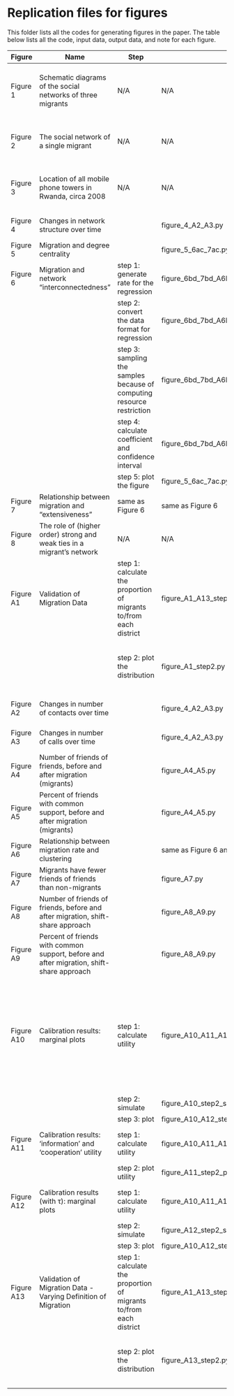 # Replication files for figures

This folder lists all the codes for generating figures in the paper. The table below lists all the code, input data, output data, and note for each figure.

| Figure  | Name                                                                                            | Step                                                                                                            | Script                                                    | input data                                                                                                                                                                                                                                                                     | output                                                                                                                                                                                                                                                                                   | Note                                                                                                                                                                       |
| ---------- | ----------------------------------------------------------------------------------------------- | --------------------------------------------------------------------------------------------------------------- | --------------------------------------------------------- | ------------------------------------------------------------------------------------------------------------------------------------------------------------------------------------------------------------------------------------------------------------------------------ | ---------------------------------------------------------------------------------------------------------------------------------------------------------------------------------------------------------------------------------------------------------------------------------------- | -------------------------------------------------------------------------------------------------------------------------------------------------------------------------- |
| Figure 1   | Schematic diagrams of the social networks of three migrants                                     | N/A                                                                                                             | N/A                                                       | N/A                                                                                                                                                                                                                                                                            | N/A                                                                                                                                                                                                                                                                                      | It's just a schematic diagram. No code or data is required.                                                                                                                |
| Figure 2   | The social network of a single migrant                                                          | N/A                                                                                                             | N/A                                                       | N/A                                                                                                                                                                                                                                                                            | N/A                                                                                                                                                                                                                                                                                      | Gephi is used to visualize this network.                                                                                                                                   |
| Figure 3   | Location of all mobile phone towers in Rwanda, circa 2008                                       | N/A                                                                                                             | N/A                                                       | tower_district.csv                                                                                                                                                                                                                                                             | N/A                                                                                                                                                                                                                                                                                      | QGIS is used to map the tower location.                                                                                                                                    |
| Figure 4   | Changes in network structure over time                                                          |                                                                                                                 | figure_4_A2_A3.py                                         | XXXX_migration.txt<br>XXXX_user_result.csv                                                                                                                                                                                                                                     | Figure 4<br>Figure A2<br>Figure A3                                                                                                                                                                                                                                                       |                                                                                                                                                                            |
| Figure 5   | Migration and degree centrality                                                                 |                                                                                                                 | figure_5_6ac_7ac.py                                       | XXXX_migration.txt<br>XXXX_user_result.csv                                                                                                                                                                                                                                     | Figure 5                                                                                                                                                                                                                                                                                 |                                                                                                                                                                            |
| Figure 6   | Migration and network “interconnectedness”                                                      | step 1: generate rate for the regression                                                                        | figure_6bd_7bd_A6bd_step1_generate_data_for_regression.py | XXXX_migration.txt<br>XXXX_user_result.csv                                                                                                                                                                                                                                     | cluster_dest_for_regression.csv<br>information_dest_for_regression.csv<br>support_dest_for_regression.csv                                                                                                                                                                                |                                                                                                                                                                            |
|            |                                                                                                 | step 2: convert the data format for regression                                                                  | figure_6bd_7bd_A6bd_step2_convert_data.py                 | cluster_dest_for_regression.csv<br>information_dest_for_regression.csv<br>support_dest_for_regression.csv                                                                                                                                                                      | cluster_dest_for_regression_22degree.csv<br>information_dest_for_regression_22degree.csv<br>support_dest_for_regression_22degree.csv                                                                                                                                                     | graphlab is required to run the script                                                                                                                                     |
|            |                                                                                                 | step 3: sampling the samples because of computing resource restriction                                          | figure_6bd_7bd_A6bd_step3_sampling.py                     | cluster_dest_for_regression_22degree.csv<br>information_dest_for_regression_22degree.csv<br>support_dest_for_regression_22degree.csv                                                                                                                                           | cluster_dest_for_regression_22degree_sampled_10pct.csv<br>information_dest_for_regression_22degree_sampled_10pct.csv<br>support_dest_for_regression_22degree_sampled_10pct.csv                                                                                                           |                                                                                                                                                                            |
|            |                                                                                                 | step 4: calculate coefficient and confidence interval                                                           | figure_6bd_7bd_A6bd_step4_regression.R                    | cluster_dest_for_regression_22degree_sampled_10pct.csv<br>information_dest_for_regression_22degree_sampled_10pct.csv<br>support_dest_for_regression_22degree_sampled_10pct.csv                                                                                                 | inset_XXXXX_coef_XXXX.csv<br>inset_XXXXX_se_XXX_XXXX.csv<br>(only included destination information in the repository. The other files have the same format)                                                                                                                              |                                                                                                                                                                            |
|            |                                                                                                 | step 5: plot the figure                                                                                         | figure_5_6ac_7ac.py, figure_6bd_7bd_A6bd_step5_plot.py    | inset_XXXXX_coef_XXXX.csv<br>inset_XXXXX_se_XXX_XXXX.csv                                                                                                                                                                                                                       | Figure 6                                                                                                                                                                                                                                                                                 |                                                                                                                                                                            |
| Figure 7   | Relationship between migration and “extensiveness”                                              | same as Figure 6                                                                                                | same as Figure 6                                          | inset_XXXXX_coef_XXXX.csv<br>inset_XXXXX_se_XXX_XXXX.csv                                                                                                                                                                                                                       | Figure 7                                                                                                                                                                                                                                                                                 |                                                                                                                                                                            |
| Figure 8   | The role of (higher order) strong and weak ties in a migrant’s network                          | N/A                                                                                                             | N/A                                                       | N/A                                                                                                                                                                                                                                                                            | N/A                                                                                                                                                                                                                                                                                      |                                                                                                                                                                            |
| Figure A1  | Validation of Migration Data                                                                    | step 1: calculate the proportion of migrants to/from each district                                              | figure_A1_A13_step1.py                                    | XXXX_migration.txt<br>XXXX_migration_12month.txt                                                                                                                                                                                                                               | cdr_move_to_district_proportion_2month.csv<br>cdr_move_from_district_proportion_2month.csv<br>cdr_move_to_district_proportion_12month.csv<br>cdr_move_from_district_proportion_12month.csv                                                                                               |                                                                                                                                                                            |
|            |                                                                                                 | step 2: plot the distribution                                                                                   | figure_A1_step2.py                                        | cdr_move_to_district_proportion_2month.csv<br>cdr_move_from_district_proportion_2month.csv<br>census_destination_simple.csv<br>census_origin.csv<br>(the last two files are from the internal migrants reported in the 2012 Rwandan census data. see the details in the paper) | Figure A1                                                                                                                                                                                                                                                                                |                                                                                                                                                                            |
| Figure A2  | Changes in number of contacts over time                                                         |                                                                                                                 | figure_4_A2_A3.py                                         | XXXX_migration.txt<br>XXXX_user_result.csv                                                                                                                                                                                                                                     | Figure 4<br>Figure A2<br>Figure A3                                                                                                                                                                                                                                                       |                                                                                                                                                                            |
| Figure A3  | Changes in number of calls over time                                                            |                                                                                                                 | figure_4_A2_A3.py                                         | XXXX_migration.txt<br>XXXX_user_result.csv                                                                                                                                                                                                                                     | Figure 4<br>Figure A2<br>Figure A3                                                                                                                                                                                                                                                       |                                                                                                                                                                            |
| Figure A4  | Number of friends of friends, before and after migration (migrants)                             |                                                                                                                 | figure_A4_A5.py                                           | XXXX_migration.txt<br>XXXX_user_result.csv                                                                                                                                                                                                                                     | Figure A4<br>Figure A5                                                                                                                                                                                                                                                                   |                                                                                                                                                                            |
| Figure A5  | Percent of friends with common support, before and after migration (migrants)                   |                                                                                                                 | figure_A4_A5.py                                           | XXXX_migration.txt<br>XXXX_user_result.csv                                                                                                                                                                                                                                     | Figure A4<br>Figure A5                                                                                                                                                                                                                                                                   |                                                                                                                                                                            |
| Figure A6  | Relationship between migration rate and clustering                                              |                                                                                                                 | same as Figure 6 and 7                                    | same as Figure 6 and 7                                                                                                                                                                                                                                                         | Figure A6                                                                                                                                                                                                                                                                                |                                                                                                                                                                            |
| Figure A7  | Migrants have fewer friends of friends than non-migrants                                        |                                                                                                                 | figure_A7.py                                              | dest_home_d_s_l.csv                                                                                                                                                                                                                                                            | Figure A7                                                                                                                                                                                                                                                                                |                                                                                                                                                                            |
| Figure A8  | Number of friends of friends, before and after migration, shift-share approach                  |                                                                                                                 | figure_A8_A9.py                                           | XXXX_call.txt<br>XXXX_modal_district.txt<br>XXXX_migration.txt                                                                                                                                                                                                                 | Figure A8<br>Figure A9                                                                                                                                                                                                                                                                   |                                                                                                                                                                            |
| Figure A9  | Percent of friends with common support, before and after migration, shift-share approach        |                                                                                                                 | figure_A8_A9.py                                           | XXXX_call.txt<br>XXXX_modal_district.txt<br>XXXX_migration.txt                                                                                                                                                                                                                 | Figure A8<br>Figure A9                                                                                                                                                                                                                                                                   |                                                                                                                                                                            |
| Figure A10 | Calibration results: marginal plots                                                             | step 1: calculate utility                                                                                       | figure_A10_A11_A12_step1_calcualte_utility.py             | XXXX_call.txt<br>XXXX_modal_district.txt<br>XXXX_migration.txt<br>XXXX_user_result.csv                                                                                                                                                                                         | all_add_feature dataframe (not saved into a file, directly run step 2)                                                                                                                                                                                                                   | These three scripts in the three steps were supposed to be in one file. To make it easier to understand, we split it into three parts.                                     |
|            |                                                                                                 | step 2: simulate                                                                                                | figure_A10_step2_simulate.py                              | all_add_feature dataframe                                                                                                                                                                                                                                                      | a dataframe a dataframe (not saved into a file, directly run step 3)                                                                                                                                                                                                                     |                                                                                                                                                                            |
|            |                                                                                                 | step 3: plot                                                                                                    | figure_A10_A12_step3_plot.py                              | a dataframe                                                                                                                                                                                                                                                                    | Figure A10                                                                                                                                                                                                                                                                               |                                                                                                                                                                            |
| Figure A11 | Calibration results: ‘information’ and ‘cooperation’ utility                                    | step 1: calculate utility                                                                                       | figure_A10_A11_A12_step1_calcualte_utility.py             | XXXX_call.txt<br>XXXX_modal_district.txt<br>XXXX_migration.txt<br>XXXX_user_result.csv                                                                                                                                                                                         | all_add_feature dataframe                                                                                                                                                                                                                                                                |                                                                                                                                                                            |
|            |                                                                                                 | step 2: plot utility                                                                                            | figure_A11_step2_plot.py                                  | all_add_feature dataframe                                                                                                                                                                                                                                                      | figure A11                                                                                                                                                                                                                                                                               |                                                                                                                                                                            |
| Figure A12 | Calibration results (with τ): marginal plots                                                    | step 1: calculate utility                                                                                       | figure_A10_A11_A12_step1_calcualte_utility.py             | XXXX_call.txt<br>XXXX_modal_district.txt<br>XXXX_migration.txt<br>XXXX_user_result.csv                                                                                                                                                                                         | all_add_feature dataframe                                                                                                                                                                                                                                                                |                                                                                                                                                                            |
|            |                                                                                                 | step 2: simulate                                                                                                | figure_A12_step2_simulate.py                              | all_add_feature dataframe                                                                                                                                                                                                                                                      | a dataframe (not saved into a file, directly run step 3)                                                                                                                                                                                                                                 |                                                                                                                                                                            |
|            |                                                                                                 | step 3: plot                                                                                                    | figure_A10_A12_step3_plot.py                              | a dataframe                                                                                                                                                                                                                                                                    | Figure A12                                                                                                                                                                                                                                                                               |                                                                                                                                                                            |
| Figure A13 | Validation of Migration Data - Varying Definition of Migration                                  | step 1: calculate the proportion of migrants to/from each district                                              | figure_A1_A13_step1.py                                    | XXXX_migration.txt<br>XXXX_migration_6month.txt<br>XXXX_migration_12month.txt                                                                                                                                                                                                  | cdr_move_to_district_proportion_2month.csv<br>cdr_move_from_district_proportion_2month.csv<br>cdr_move_to_district_proportion_6month.csv<br>cdr_move_from_district_proportion_6month.csv<br>cdr_move_to_district_proportion_12month.csv<br>cdr_move_from_district_proportion_12month.csv |                                                                                                                                                                            |
|            |                                                                                                 | step 2: plot the distribution                                                                                   | figure_A13_step2.py                                       | cdr_move_to_district_proportion_6month.csv<br>cdr_move_to_district_proportion_12month.csv<br>census_destination_simple.csv<br>census_origin.csv<br>(the last two files are from the internal migrants reported in the 2012 Rwandan census data. see the details in the paper)  | Figure A13                                                                                                                                                                                                                                                                               |                                                                                                                                                                            |
